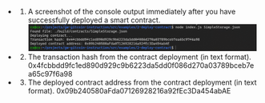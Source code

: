 - 1. A screenshot of the console output immediately after you have successfully deployed a smart contract.
![](task2_0.jpg)
- 2. The transaction hash from the contract deployment (in text format).
0x4fcbbdd9fc1ed890d929c9b6223da5dd0f086d270a03789bceb7ea65c97f6a98
- 3. The deployed contract address from the contract deployment (in text format).
0x09b240580aFda07126928216a92fEc3Da454abAE